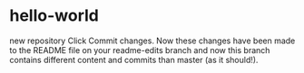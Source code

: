 # hello-world
 new repository
Click Commit changes. Now these changes have been made to the README file on your readme-edits branch and now this branch contains different content and commits than master (as it should!).
